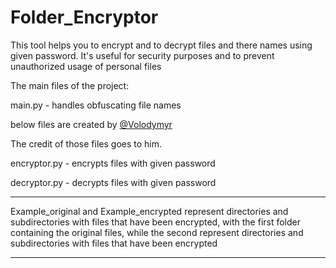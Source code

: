 # Folder_Encryptor
This tool helps you to encrypt and to decrypt files and there names using given password. It's useful for security purposes and to prevent unauthorized usage of personal files

The main files of the project:

main.py - handles obfuscating file names

below files are created by [@Volodymyr](https://github.com/volom)

The credit of those files goes to him.

encryptor.py - encrypts files with given password

decryptor.py - decrypts files with given password

---------------------------------------------------------------------------------

Example_original and Example_encrypted represent directories and subdirectories with files 
that have been encrypted, with the first folder containing the original files, 
while the second represent directories and subdirectories with files that have been encrypted

---------------------------------------------------------------------------------
